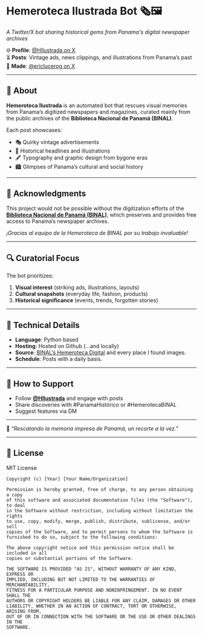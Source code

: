 # Hemeroteca Ilustrada Bot 🗞️🖼️  

*A Twitter/X bot sharing historical gems from Panama's digital newspaper archives*  

🌐 **Profile**: [@HIlustrada on X](https://x.com/HIlustrada)  
⏳ **Posts**: Vintage ads, news clippings, and illustrations from Panama’s past  
🥶 **Made**: [@ericlucerog on X](https://x.com/ericlucerog)  

---

## 📜 About  

**Hemeroteca Ilustrada** is an automated bot that rescues visual memories from Panama’s digitized newspapers and magazines, curated mainly from the public archives of the **Biblioteca Nacional de Panamá (BINAL)**.  

Each post showcases:  
- 🎭 Quirky vintage advertisements  
- 📰 Historical headlines and illustrations  
- 🖋️ Typography and graphic design from bygone eras  
- 🏙️ Glimpses of Panama’s cultural and social history  

---

## 🙏 Acknowledgments  

This project would not be possible without the digitization efforts of the **[Biblioteca Nacional de Panamá (BINAL)](https://www.binal.ac.pa)**, which preserves and provides free access to Panama’s newspaper archives.  

*¡Gracias al equipo de la Hemeroteca de BINAL por su trabajo invaluable!*  

---

## 🔍 Curatorial Focus  

The bot prioritizes:  
1. **Visual interest** (striking ads, illustrations, layouts)  
2. **Cultural snapshots** (everyday life, fashion, products)  
3. **Historical significance** (events, trends, forgotten stories)  

---

## 🤖 Technical Details  

- **Language**: Python based  
- **Hosting**: Hosted on Github (...and locally)
- **Source**: [BINAL’s Hemeroteca Digital](https://www.binal.ac.pa/hemeroteca) and every place I found images.
- **Schedule**: Posts with a daily basis. 

---

## 🌟 How to Support  

- Follow **[@HIlustrada](https://x.com/HIlustrada)** and engage with posts  
- Share discoveries with #PanamaHistórico or #HemerotecaBINAL  
- Suggest features via DM  

---

📜 *"Rescatando la memoria impresa de Panamá, un recorte a la vez."*  

---

## 📜 License  

MIT License  

```plaintext
Copyright (c) [Year] [Your Name/Organization]

Permission is hereby granted, free of charge, to any person obtaining a copy
of this software and associated documentation files (the "Software"), to deal
in the Software without restriction, including without limitation the rights
to use, copy, modify, merge, publish, distribute, sublicense, and/or sell
copies of the Software, and to permit persons to whom the Software is
furnished to do so, subject to the following conditions:

The above copyright notice and this permission notice shall be included in all
copies or substantial portions of the Software.

THE SOFTWARE IS PROVIDED "AS IS", WITHOUT WARRANTY OF ANY KIND, EXPRESS OR
IMPLIED, INCLUDING BUT NOT LIMITED TO THE WARRANTIES OF MERCHANTABILITY,
FITNESS FOR A PARTICULAR PURPOSE AND NONINFRINGEMENT. IN NO EVENT SHALL THE
AUTHORS OR COPYRIGHT HOLDERS BE LIABLE FOR ANY CLAIM, DAMAGES OR OTHER
LIABILITY, WHETHER IN AN ACTION OF CONTRACT, TORT OR OTHERWISE, ARISING FROM,
OUT OF OR IN CONNECTION WITH THE SOFTWARE OR THE USE OR OTHER DEALINGS IN THE
SOFTWARE.